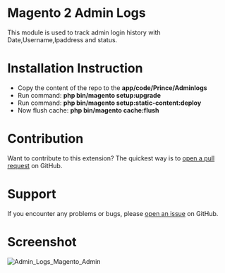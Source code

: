 # Magento 2 Admin Logs

This module is used to track admin login history with Date,Username,Ipaddress and status.

# Installation Instruction

- Copy the content of the repo to the <b>app/code/Prince/Adminlogs</b>
- Run command: <b>php bin/magento setup:upgrade</b>
- Run command: <b>php bin/magento setup:static-content:deploy</b>
- Now flush cache: <b>php bin/magento cache:flush</b>

# Contribution

Want to contribute to this extension? The quickest way is to <a href="https://help.github.com/articles/about-pull-requests/">open a pull request</a> on GitHub.

# Support

If you encounter any problems or bugs, please <a href="https://github.com/mageprince/magento2-adminlogs/issues">open an issue</a> on GitHub.

# Screenshot

<img src="https://image.ibb.co/dgUYRF/Admin_Logs_Magento_Admin.png" alt="Admin_Logs_Magento_Admin" border="0">